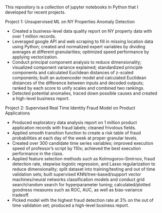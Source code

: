 This repository is a collection of jupyter notebooks in Python that I developed for recent projects.

Project 1: Unsupervised ML on NY Properties Anomaly Detection 				                                             

-	Created a business-level data quality report on NY property data with over 1 million records.
-	Leveraged google API and web scraping to fill in missing location data using Python; created and normalized expert variables by dividing averages at different granularities; optimized speed performance by applying vectorization.
-	Conduct principal component analysis to reduce dimensionality; visualized component variance explained; standardized principle components and calculated Euclidean distances of z-scaled components; built an autoencoder model and calculated Euclidean distances of the difference between inputs and decoded outputs; ranked by each score to unify scales and combined two rankings. 
-	Detected potential anomalies, traced down possible causes and created a high-level business report.

Project 2: Supervised Real Time Identity Fraud Model on Product Applications	                                                   

- Produced exploratory data analysis report on 1 million product application records with fraud labels; cleaned frivolous fields. 
-	Applied smooth transition function to create a risk table of fraud probabilities at each day of the week at proper granular levels.
-	Created over 300 candidate time series variables; improved execution speed of professor’s script by 110x; achieved the best execution performance in the class.
-	Applied feature selection methods such as Kolmogorov–Smirnov, fraud detection rate, stepwise logistic regression, and Lasso regularization to reduce dimensionality; split dataset into training/testing and out of time validation sets; built supervised KNN/tree-based/support vector machines/neural networks classification models and conduct grid search/random search for hyperparameter tuning; calculated/plotted goodness measures such as ROC, AUC, as well as bias-variance tradeoff.
-	Picked model with the highest fraud detection rate at 3% on the out of time validation set; produced a high-level business report.

